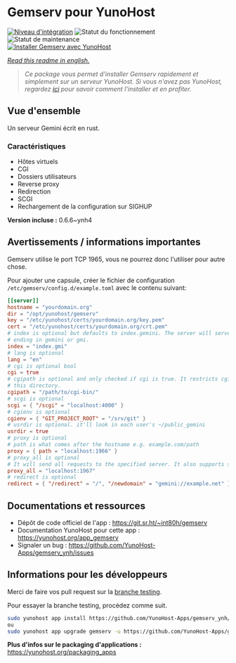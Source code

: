 <!--
N.B.: This README was automatically generated by https://github.com/YunoHost/apps/tree/master/tools/README-generator
It shall NOT be edited by hand.
-->

# Gemserv pour YunoHost

[![Niveau d'intégration](https://dash.yunohost.org/integration/gemserv.svg)](https://dash.yunohost.org/appci/app/gemserv) ![Statut du fonctionnement](https://ci-apps.yunohost.org/ci/badges/gemserv.status.svg) ![Statut de maintenance](https://ci-apps.yunohost.org/ci/badges/gemserv.maintain.svg)  
[![Installer Gemserv avec YunoHost](https://install-app.yunohost.org/install-with-yunohost.svg)](https://install-app.yunohost.org/?app=gemserv)

*[Read this readme in english.](./README.md)*

> *Ce package vous permet d'installer Gemserv rapidement et simplement sur un serveur YunoHost.
Si vous n'avez pas YunoHost, regardez [ici](https://yunohost.org/#/install) pour savoir comment l'installer et en profiter.*

## Vue d'ensemble

Un serveur Gemini écrit en rust.

### Caractéristiques

- Hôtes virtuels
- CGI
- Dossiers utilisateurs
- Reverse proxy
- Redirection
- SCGI
- Rechargement de la configuration sur SIGHUP


**Version incluse :** 0.6.6~ynh4

## Avertissements / informations importantes

Gemserv utilise le port TCP 1965, vous ne pourrez donc l'utiliser pour autre chose.

Pour ajouter une capsule, créer le fichier de configuration `/etc/gemserv/config.d/example.toml` avec le contenu suivant:

``` toml
[[server]]
hostname = "yourdomain.org"
dir = "/opt/yunohost/gemserv"
key = "/etc/yunohost/certs/yourdomain.org/key.pem"
cert = "/etc/yunohost/certs/yourdomain.org/crt.pem"
# index is optional but defaults to index.gemini. The server will serve files
# ending in gemini or gmi.
index = "index.gmi"
# lang is optional
lang = "en"
# cgi is optional bool
cgi = true
# cgipath is optional and only checked if cgi is true. It restricts cgi to only
# this directory.
cgipath = "/path/to/cgi-bin/"
# scgi is optional
scgi = { "/scgi" = "localhost:4000" }
# cgienv is optional
cgienv = { "GIT_PROJECT_ROOT" = "/srv/git" }
# usrdir is optional. it'll look in each user's ~/public_gemini
usrdir = true
# proxy is optional
# path is what comes after the hostname e.g. example.com/path
proxy = { path = "localhost:1966" }
# proxy_all is optional
# It will send all requests to the specified server. It also supports streamming.
proxy_all = "localhost:1967"
# redirect is optional
redirect = { "/redirect" = "/", "/newdomain" = "gemini://example.net" }
```

## Documentations et ressources

* Dépôt de code officiel de l'app : <https://git.sr.ht/~int80h/gemserv>
* Documentation YunoHost pour cette app : <https://yunohost.org/app_gemserv>
* Signaler un bug : <https://github.com/YunoHost-Apps/gemserv_ynh/issues>

## Informations pour les développeurs

Merci de faire vos pull request sur la [branche testing](https://github.com/YunoHost-Apps/gemserv_ynh/tree/testing).

Pour essayer la branche testing, procédez comme suit.

``` bash
sudo yunohost app install https://github.com/YunoHost-Apps/gemserv_ynh/tree/testing --debug
ou
sudo yunohost app upgrade gemserv -u https://github.com/YunoHost-Apps/gemserv_ynh/tree/testing --debug
```

**Plus d'infos sur le packaging d'applications :** <https://yunohost.org/packaging_apps>
